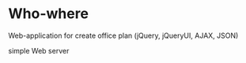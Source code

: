 # Who-where
Web-application for create office plan (jQuery, jQueryUI, AJAX, JSON)

simple Web server
